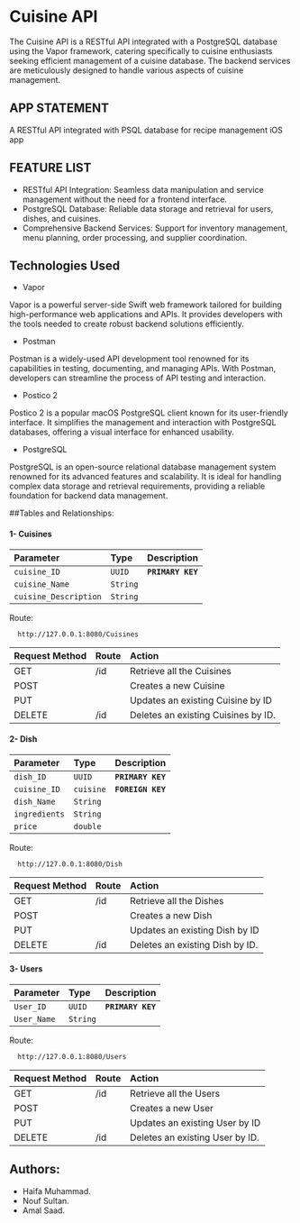 # Cuisine API

The Cuisine API is a RESTful API integrated with a PostgreSQL database using the Vapor framework, catering specifically to cuisine enthusiasts seeking efficient management of a cuisine database. The backend services are meticulously designed to handle various aspects of cuisine management.

## APP STATEMENT

A RESTful API integrated with PSQL database for recipe management iOS app

## FEATURE LIST

- RESTful API Integration: Seamless data manipulation and service management without the need for a frontend interface.
- PostgreSQL Database: Reliable data storage and retrieval for users, dishes, and cuisines.
- Comprehensive Backend Services: Support for inventory management, menu planning, order processing, and supplier coordination.

## Technologies Used

- Vapor

Vapor is a powerful server-side Swift web framework tailored for building high-performance web applications and APIs. It provides developers with the tools needed to create robust backend solutions efficiently.

- Postman

Postman is a widely-used API development tool renowned for its capabilities in testing, documenting, and managing APIs. With Postman, developers can streamline the process of API testing and interaction.

- Postico 2

Postico 2 is a popular macOS PostgreSQL client known for its user-friendly interface. It simplifies the management and interaction with PostgreSQL databases, offering a visual interface for enhanced usability.

- PostgreSQL

PostgreSQL is an open-source relational database management system renowned for its advanced features and scalability. It is ideal for handling complex data storage and retrieval requirements, providing a reliable foundation for backend data management.

##Tables and Relationships:

#### 1- Cuisines

| Parameter            | Type     | Description                |
| :--------            | :------- | :------------------------- |
| `cuisine_ID`         |  `UUID`  |     **`PRIMARY KEY`**      |
| `cuisine_Name`       | `String` |                            |
| `cuisine_Description`| `String` |                            |

Route: 
```http
  http://127.0.0.1:8080/Cuisines
```

| Request Method	  | Route   | Action                               |
| :--------------- | :------  | :----------------------------------  |
|  GET             |   /id    | Retrieve all the Cuisines            |
|  POST            |          | Creates a new Cuisine                |
|  PUT             |          | Updates an existing Cuisine by ID    |  
|  DELETE          |   /id    | Deletes an existing Cuisines by ID.  |

#### 2- Dish

| Parameter            | Type     | Description                |
| :--------            | :------- | :------------------------- |
| `dish_ID`            | `UUID`   |     **`PRIMARY KEY`**      |
| `cuisine_ID`         | `cuisine`|     **`FOREIGN KEY`**      |
| `dish_Name`          | `String` |                            |
| `ingredients`        | `String` |                            |
| `price`              | `double` |                            |

Route:
```http
  http://127.0.0.1:8080/Dish
```

| Request Method	  | Route   | Action                               |
| :--------------- | :------  | :----------------------------------  |
|  GET             |   /id    | Retrieve all the Dishes              |
|  POST            |          | Creates a new Dish                   |
|  PUT             |          | Updates an existing Dish by ID       |  
|  DELETE          |   /id    | Deletes an existing Dish by ID.      |

#### 3- Users

| Parameter            | Type     | Description                   |
| :--------            | :------- | :-------------------------    |
| `User_ID`            |  `UUID`  |     **`PRIMARY KEY`**         |
| `User_Name`          | `String` |                               |

Route: 
```http
  http://127.0.0.1:8080/Users
```

| Request Method	  | Route   | Action                               |
| :--------------- | :------  | :----------------------------------  |
|  GET             |   /id    | Retrieve all the Users               |
|  POST            |          | Creates a new User                   |
|  PUT             |          | Updates an existing User by ID       |  
|  DELETE          |   /id    | Deletes an existing User by ID.      |


## Authors:
- Haifa Muhammad. 
- Nouf Sultan.
- Amal Saad.

